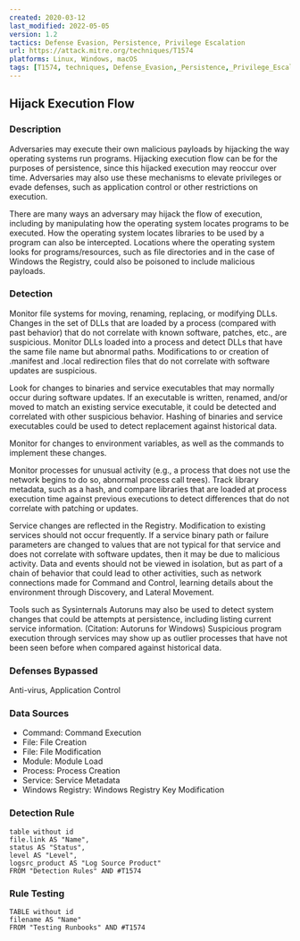 ```yaml
---
created: 2020-03-12
last_modified: 2022-05-05
version: 1.2
tactics: Defense Evasion, Persistence, Privilege Escalation
url: https://attack.mitre.org/techniques/T1574
platforms: Linux, Windows, macOS
tags: [T1574, techniques, Defense_Evasion,_Persistence,_Privilege_Escalation]
---
```


## Hijack Execution Flow

### Description

Adversaries may execute their own malicious payloads by hijacking the way operating systems run programs. Hijacking execution flow can be for the purposes of persistence, since this hijacked execution may reoccur over time. Adversaries may also use these mechanisms to elevate privileges or evade defenses, such as application control or other restrictions on execution.

There are many ways an adversary may hijack the flow of execution, including by manipulating how the operating system locates programs to be executed. How the operating system locates libraries to be used by a program can also be intercepted. Locations where the operating system looks for programs/resources, such as file directories and in the case of Windows the Registry, could also be poisoned to include malicious payloads.

### Detection

Monitor file systems for moving, renaming, replacing, or modifying DLLs. Changes in the set of DLLs that are loaded by a process (compared with past behavior) that do not correlate with known software, patches, etc., are suspicious. Monitor DLLs loaded into a process and detect DLLs that have the same file name but abnormal paths. Modifications to or creation of .manifest and .local redirection files that do not correlate with software updates are suspicious.

Look for changes to binaries and service executables that may normally occur during software updates. If an executable is written, renamed, and/or moved to match an existing service executable, it could be detected and correlated with other suspicious behavior. Hashing of binaries and service executables could be used to detect replacement against historical data.

Monitor for changes to environment variables, as well as the commands to implement these changes.

Monitor processes for unusual activity (e.g., a process that does not use the network begins to do so, abnormal process call trees). Track library metadata, such as a hash, and compare libraries that are loaded at process execution time against previous executions to detect differences that do not correlate with patching or updates.

Service changes are reflected in the Registry. Modification to existing services should not occur frequently. If a service binary path or failure parameters are changed to values that are not typical for that service and does not correlate with software updates, then it may be due to malicious activity. Data and events should not be viewed in isolation, but as part of a chain of behavior that could lead to other activities, such as network connections made for Command and Control, learning details about the environment through Discovery, and Lateral Movement.

Tools such as Sysinternals Autoruns may also be used to detect system changes that could be attempts at persistence, including listing current service information. (Citation: Autoruns for Windows) Suspicious program execution through services may show up as outlier processes that have not been seen before when compared against historical data.

### Defenses Bypassed

Anti-virus, Application Control

### Data Sources

  - Command: Command Execution
  -  File: File Creation
  -  File: File Modification
  -  Module: Module Load
  -  Process: Process Creation
  -  Service: Service Metadata
  -  Windows Registry: Windows Registry Key Modification
### Detection Rule

```dataview
table without id
file.link AS "Name",
status AS "Status",
level AS "Level",
logsrc_product AS "Log Source Product"
FROM "Detection Rules" AND #T1574
```

### Rule Testing

```dataview
TABLE without id
filename AS "Name"
FROM "Testing Runbooks" AND #T1574
```
